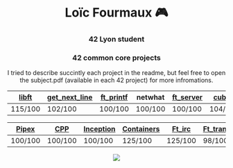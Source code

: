 <h1 align="center">Loïc Fourmaux 🎮</h1>
<h3 align="center">42 Lyon student</h3>

<div align='center'>
<h3>42 common core projects</h3>
<p>I tried to describe succintly each project in the readme, but feel free to open the subject.pdf (available in each 42 project) for more infromations.</p>

|[libft](https://github.com/Lfourmau/libft) | [get_next_line](https://github.com/Lfourmau/get_next_line) | [ft_printf](https://github.com/Lfourmau/printf) | netwhat | [ft_server](https://github.com/Lfourmau/ft_server) | [cub3d](https://github.com/Lfourmau/cub3d)| [minishell](https://github.com/Lfourmau/minishell) |[push_swap](https://github.com/Lfourmau/push_swap)|[Philosophers](https://github.com/Lfourmau/Philosophers) |
|---------|---------|---------|---------|---------|---------|---------|---------|---------|
| 115/100 | 102/100 | 100/100 | 100/100 | 100/100 | 104/100 | 101/100 | 111/100 | 100/100 |

| [Pipex](https://github.com/Lfourmau/pipex)| [CPP](https://github.com/Lfourmau/piscine_cpp) | [Inception](https://github.com/Lfourmau/inception) | [Containers](https://github.com/Lfourmau/ft_containers) | [Ft_irc](https://github.com/Lfourmau/ft_irc) | [Ft_transcendance](https://github.com/ctaleb/ft_transcendance)|
|---------|---------|---------|---------|---------|-------------|
| 100/100 | 100/100 | 100/100 | 125/100 | 125/100 | 98/100 |
  
<img src="https://c.tenor.com/mCiM7CmGGI4AAAAM/naruto.gif">
</div>
